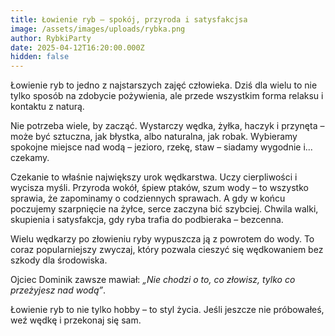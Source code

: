 ```yaml
---
title: Łowienie ryb – spokój, przyroda i satysfakcjsa
image: /assets/images/uploads/rybka.png
author: RybkiParty
date: 2025-04-12T16:20:00.000Z
hidden: false
---
```

Łowienie ryb to jedno z najstarszych zajęć człowieka. Dziś dla wielu to nie tylko sposób na zdobycie pożywienia, ale przede wszystkim forma relaksu i kontaktu z naturą.

Nie potrzeba wiele, by zacząć. Wystarczy wędka, żyłka, haczyk i przynęta – może być sztuczna, jak błystka, albo naturalna, jak robak. Wybieramy spokojne miejsce nad wodą – jezioro, rzekę, staw – siadamy wygodnie i... czekamy.

Czekanie to właśnie największy urok wędkarstwa. Uczy cierpliwości i wycisza myśli. Przyroda wokół, śpiew ptaków, szum wody – to wszystko sprawia, że zapominamy o codziennych sprawach. A gdy w końcu poczujemy szarpnięcie na żyłce, serce zaczyna bić szybciej. Chwila walki, skupienia i satysfakcja, gdy ryba trafia do podbieraka – bezcenna.

Wielu wędkarzy po złowieniu ryby wypuszcza ją z powrotem do wody. To coraz popularniejszy zwyczaj, który pozwala cieszyć się wędkowaniem bez szkody dla środowiska.

Ojciec Dominik zawsze mawiał: *„Nie chodzi o to, co złowisz, tylko co przeżyjesz nad wodą”*.

Łowienie ryb to nie tylko hobby – to styl życia. Jeśli jeszcze nie próbowałeś, weź wędkę i przekonaj się sam.

